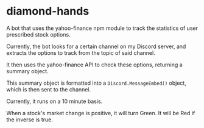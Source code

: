 # diamond-hands
A bot that uses the yahoo-finance npm module to track the statistics of user prescribed stock options.

Currently, the bot looks for a certain channel on my Discord server, and extracts the options to track from the topic of said channel.

It then uses the yahoo-finance API to check these options, returning a summary object.

This summary object is formatted into a `Discord.MessageEmbed()` object, which is then sent to the channel.

Currently, it runs on a 10 minute basis.

When a stock's market change is positive, it will turn Green. It will be Red if the inverse is true.